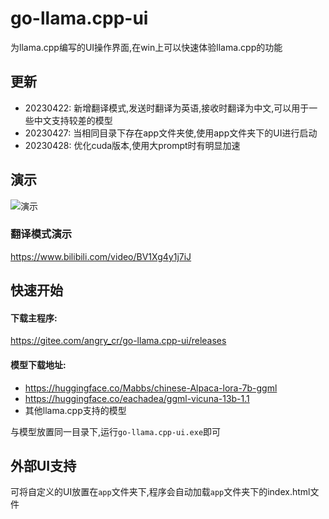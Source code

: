 # go-llama.cpp-ui 
为llama.cpp编写的UI操作界面,在win上可以快速体验llama.cpp的功能

## 更新
+ 20230422: 新增翻译模式,发送时翻译为英语,接收时翻译为中文,可以用于一些中文支持较差的模型
+ 20230427: 当相同目录下存在app文件夹使,使用app文件夹下的UI进行启动
+ 20230428: 优化cuda版本,使用大prompt时有明显加速

## 演示
![演示](demo.gif)

### 翻译模式演示
https://www.bilibili.com/video/BV1Xg4y1j7iJ


## 快速开始 
 
#### 下载主程序:
https://gitee.com/angry_cr/go-llama.cpp-ui/releases

#### 模型下载地址:
+ https://huggingface.co/Mabbs/chinese-Alpaca-lora-7b-ggml 
+ https://huggingface.co/eachadea/ggml-vicuna-13b-1.1
+ 其他llama.cpp支持的模型
 
与模型放置同一目录下,运行`go-llama.cpp-ui.exe`即可
 
## 外部UI支持
可将自定义的UI放置在`app`文件夹下,程序会自动加载`app`文件夹下的index.html文件

  